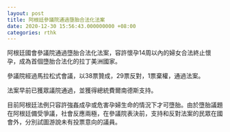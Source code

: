 ```yaml
---
layout: post
title: 阿根廷參議院通過墮胎合法化法案
date: 2020-12-30 15:56:43.000000000 +08:00
categories: rthk
---
```


阿根廷國會參議院通過墮胎合法化法案，容許懷孕14周以內的婦女合法終止懷孕，成為首個墮胎合法化的拉丁美洲國家。

參議院經過馬拉松式會議，以38票贊成，29票反對，1票棄權，通過法案。

法案早前已獲眾議院通過，並獲得總統費爾南德斯支持。

目前阿根廷法例只容許強姦成孕或危害孕婦生命的情況下才可墮胎。由於墮胎議題在阿根廷備受爭議，社會反應兩極，在參議院表決前，支持和反對法案的民眾在國會外，分別試圖游說未有投票意向的議員。
